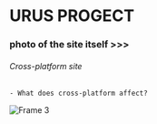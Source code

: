# URUS PROGECT 
### photo of the site itself >>>
###### Cross-platform site
    - What does cross-platform affect?
![Frame 3](https://github.com/user-attachments/assets/0f9a9069-ec2c-45a8-88d5-40ba9ef92bb2)
